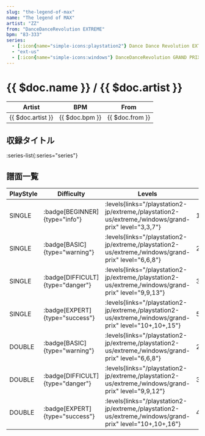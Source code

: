 ```yaml
---
slug: "the-legend-of-max"
name: "The legend of MAX"
artist: "ZZ"
from: "DanceDanceRevolution EXTREME"
bpm: "83-333"
series:
  - [:icon{name="simple-icons:playstation2"} Dance Dance Revolution EXTREME :icon{name="flag:jp-4x3"}](/playstation2-jp/extreme)
  - "ext-us"
  - [:icon{name="simple-icons:windows"} DanceDanceRevolution GRAND PRIX (グランプリプレー)](/windows/grand-prix)
---
```


# {{ $doc.name }} / {{ $doc.artist }}

|Artist|BPM|From|
|------|---|----|
|{{ $doc.artist }}|{{ $doc.bpm }}|{{ $doc.from }}|

## 収録タイトル

:series-list{:series="series"}

## 譜面一覧

|PlayStyle|Difficulty|Levels|Notes|Movie|
|---------|----------|------|-----|-----|
|SINGLE| :badge[BEGINNER]{type="info"}| :levels{links="/playstation2-jp/extreme,/playstation2-us/extreme,/windows/grand-prix" level="3,3,7"}|174/0||
|SINGLE| :badge[BASIC]{type="warning"}| :levels{links="/playstation2-jp/extreme,/playstation2-us/extreme,/windows/grand-prix" level="6,6,8"}|255/3||
|SINGLE| :badge[DIFFICULT]{type="danger"}| :levels{links="/playstation2-jp/extreme,/playstation2-us/extreme,/windows/grand-prix" level="9,9,13"}|357/29||
|SINGLE| :badge[EXPERT]{type="success"}| :levels{links="/playstation2-jp/extreme,/playstation2-us/extreme,/windows/grand-prix" level="10+,10+,15"}|500/3||
|DOUBLE| :badge[BASIC]{type="warning"}| :levels{links="/playstation2-jp/extreme,/playstation2-us/extreme,/windows/grand-prix" level="6,6,8"}|242/3||
|DOUBLE| :badge[DIFFICULT]{type="danger"}| :levels{links="/playstation2-jp/extreme,/playstation2-us/extreme,/windows/grand-prix" level="9,9,12"}|366/3||
|DOUBLE| :badge[EXPERT]{type="success"}| :levels{links="/playstation2-jp/extreme,/playstation2-us/extreme,/windows/grand-prix" level="10+,10+,16"}|484/3||
